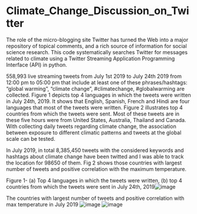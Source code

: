 # Climate_Change_Discussion_on_Twitter

The role of the micro-blogging site Twitter has turned the Web into a major repository of topical comments, and a rich source of information for social science research. This code systematically searches Twitter for messages related to climate using a Twitter Streaming Application Programming Interface (API) in python. 

558,993 live streaming tweets from July 1st 2019 to July 24th 2019 from 12:00 pm to 05:00 pm that include at least one of these phrases/hashtags: “global warming”, “climate change”, #climatechange, #globalwarming are collected. Figure 1 depicts top 4 languages in which the tweets were written in July 24th, 2019. It shows that English, Spanish, French and Hindi are four languages that most of the tweets were written. Figure 2 illustrates top 4 countries from which the tweets were sent. Most of these tweets are in these five hours were from United States, Australia, Thailand and Canada. With collecting daily tweets regarding climate change, the association between exposure to different climatic patterns and tweets at the global scale can be tested.

In July 2019, in total 8,385,450 tweets with the considered keywords and hashtags about climate change have been twitted and I was able to track the location for 98650 of them. Fig 2 shows those countries with largest number of tweets and positive correlation with the maximum temperature. 



Figure 1- (a) Top 4 languages in which the tweets were written, (b) top 4 countries from which the tweets were sent in July 24th, 2019![image](https://user-images.githubusercontent.com/43420592/117394607-6f5b2780-aec4-11eb-803e-3026080adda6.png)

The countries with largest number of tweets and positive correlation with max temperature in July 2019 ![image](https://user-images.githubusercontent.com/43420592/117395760-9581c700-aec6-11eb-8062-ced4c87a5459.png)
![image](https://user-images.githubusercontent.com/43420592/117395374-c6adc780-aec5-11eb-8999-2812287f96f1.png)

